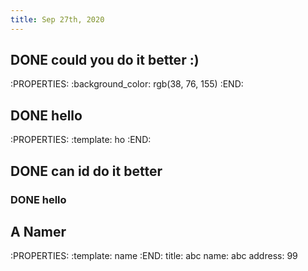 ```yaml
---
title: Sep 27th, 2020
---
```


## DONE could you do it better :)
:PROPERTIES:
:background_color: rgb(38, 76, 155)
:END:
## DONE hello
:PROPERTIES:
:template: ho
:END:
## DONE can id do it better
### DONE hello
##
## A Namer
:PROPERTIES:
:template: name
:END:
title: abc
name: abc
address: 99
##
